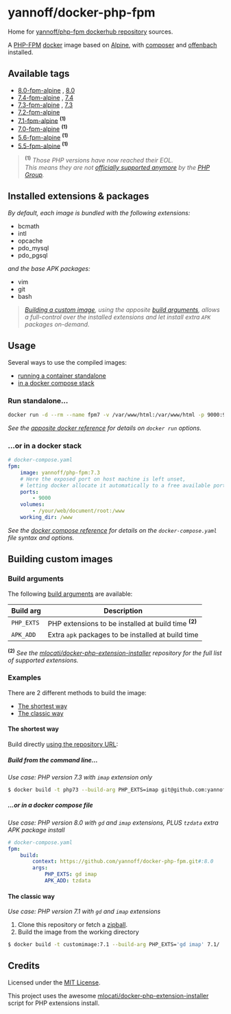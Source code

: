 # yannoff/docker-php-fpm

Home for [yannoff/php-fpm dockerhub repository](https://hub.docker.com/repository/docker/yannoff/php-fpm "dockerhub") sources.

A [PHP-FPM](http://php.net/manual/fr/install.fpm.php "PHP FastCGI Process Manager") [docker](https://www.docker.com/ "docker") image based on [Alpine](https://alpinelinux.org/ "Alpine Linux"), with [composer](https://getcomposer.org/ "composer") and [offenbach](https://github.com/yannoff/offenbach) installed.

## Available tags

- [8.0-fpm-alpine](https://github.com/yannoff/docker-php-fpm/blob/master/8.0/Dockerfile)
, [8.0](https://github.com/yannoff/docker-php-fpm/blob/master/8.0/Dockerfile)
- [7.4-fpm-alpine](https://github.com/yannoff/docker-php-fpm/blob/master/7.4/Dockerfile)
, [7.4](https://github.com/yannoff/docker-php-fpm/blob/master/7.4/Dockerfile)
- [7.3-fpm-alpine](https://github.com/yannoff/docker-php-fpm/blob/master/7.3/Dockerfile)
, [7.3](https://github.com/yannoff/docker-php-fpm/blob/master/7.3/Dockerfile)
- [7.2-fpm-alpine](https://github.com/yannoff/docker-php-fpm/blob/master/7.2/Dockerfile)
- [7.1-fpm-alpine](https://github.com/yannoff/docker-php-fpm/blob/master/7.1/Dockerfile) <sup>**(1)**</sup>
- [7.0-fpm-alpine](https://github.com/yannoff/docker-php-fpm/blob/master/7.0/Dockerfile) <sup>**(1)**</sup>
- [5.6-fpm-alpine](https://github.com/yannoff/docker-php-fpm/blob/master/5.6/Dockerfile) <sup>**(1)**</sup>
- [5.5-fpm-alpine](https://github.com/yannoff/docker-php-fpm/blob/master/5.5/Dockerfile) <sup>**(1)**</sup>

> <sup>**(1)**</sup> _Those PHP versions have now reached their EOL.<br/>
> This means they are not [officially supported anymore](https://www.php.net/supported-versions.php) by the [PHP Group](https://www.php.net/credits.php)._

## Installed extensions & packages

_By default, each image is bundled with the following extensions:_

- bcmath
- intl
- opcache
- pdo_mysql
- pdo_pgsql

_and the base APK packages:_

- vim
- git
- bash


> _[Building a custom image](https://github.com/yannoff/docker-php-fpm/#building-custom-images),_
>_using the apposite [build arguments](https://docs.docker.com/engine/reference/commandline/build/#set-build-time-variables---build-arg),_
> _allows a full-control over the installed extensions and let install extra `APK` packages on-demand._


## Usage


Several ways to use the compiled images:

- [running a container standalone](#run-standalone)
- [in a docker compose stack](#or-in-a-docker-stack)

### Run standalone...


```bash
docker run -d --rm --name fpm7 -v /var/www/html:/var/www/html -p 9000:9001 yannoff/php-fpm:7.3
```

_See the [apposite docker reference](https://docs.docker.com/engine/reference/run/) for details on `docker run` options._


### ...or in a docker stack

```yaml
# docker-compose.yaml
fpm:
    image: yannoff/php-fpm:7.3
    # Here the exposed port on host machine is left unset,
    # letting docker allocate it automatically to a free available port
    ports:
        - 9000
    volumes:
        - /your/web/document/root:/www
    working_dir: /www 

```

_See the [docker compose reference](https://docs.docker.com/compose/compose-file/) for details on the `docker-compose.yaml` file syntax and options._

## Building custom images

### Build arguments

The following [build arguments](https://docs.docker.com/engine/reference/commandline/build/#set-build-time-variables---build-arg) are available:

| Build arg  | Description                                                             |
|---         |---                                                                      |
| `PHP_EXTS` | PHP extensions to be installed at build time <sup>**(2)**</sup>         |
| `APK_ADD`  | Extra `apk` packages to be installed at build time                      |


**<sup>(2)</sup>** _See the [mlocati/docker-php-extension-installer](https://github.com/mlocati/docker-php-extension-installer#supported-php-extensions) repository for the full list of supported extensions._

### Examples

There are 2 different methods to build the image:

- [The shortest way](#the-shortest-way)
- [The classic way](#the-classic-way)


#### The shortest way

Build directly [using the repository URL](https://docs.docker.com/engine/reference/commandline/build/#git-repositories):

##### Build from the command line...

_Use case: PHP version 7.3 with `imap` extension only_

```bash
$ docker build -t php73 --build-arg PHP_EXTS=imap git@github.com:yannoff/docker-php-fpm.git#:7.3
```

##### ...or in a docker compose file

_Use case: PHP version 8.0 with `gd` and `imap` extensions, PLUS `tzdata` extra APK package install_

```yaml
# docker-compose.yaml
fpm:
    build:
        context: https://github.com/yannoff/docker-php-fpm.git#:8.0
        args:
            PHP_EXTS: gd imap
            APK_ADD: tzdata
```


#### The classic way

_Use case: PHP version 7.1 with `gd` and `imap` extensions_

1. Clone this repository or fetch a [zipball](https://github.com/yannoff/docker-php-fpm/archive/master.zip).
2. Build the image from the working directory


```bash
$ docker build -t customimage:7.1 --build-arg PHP_EXTS='gd imap' 7.1/
```


## Credits

Licensed under the [MIT License](https://github.com/yannoff/docker-php-fpm/blob/master/LICENSE).

This project uses the awesome [mlocati/docker-php-extension-installer](https://github.com/mlocati/docker-php-extension-installer) script for PHP extensions install.
